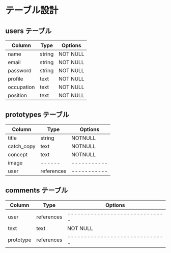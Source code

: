 # テーブル設計

## users テーブル

| Column   | Type   | Options     |
| -------- | ------ | ----------- |
| name     | string | NOT NULL    |
| email    | string | NOT NULL    |
| password | string | NOT NULL    |
| profile  | text   | NOT NULL    |
| occupation | text | NOT NULL    |
| position | text   | NOT NULL    |

## prototypes テーブル

| Column | Type   | Options     |
| ------ | ------ | ----------- |
| title  | string | NOTNULL     |
| catch_copy | text | NOTNULL   |
| concept | text  | NOTNULL     |
| image  | ------ | ----------- |
| user   | references | ----------- |

## comments テーブル

| Column | Type       | Options                        |
| ------ | ---------- | ------------------------------ |
| user   | references | ------------------------------ |
| text   | text       | NOT NULL                       |
| prototype | references | ------------------------------ |

